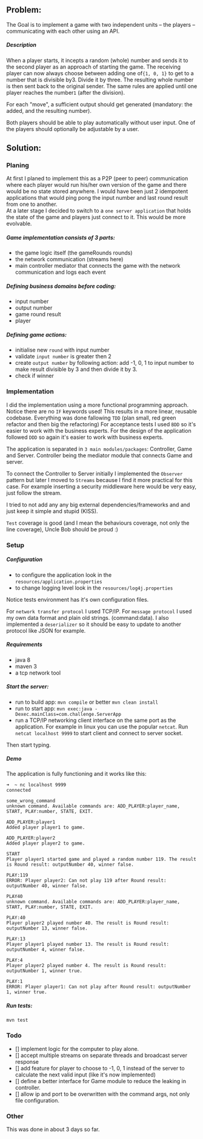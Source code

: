 ## Problem:

The Goal is to implement a game with two independent units – the players – communicating with each other using an API.

##### Description

When a player starts, it incepts a random (whole) number and sends it to the second player as an approach of starting the game.
The receiving player can now always choose between adding one of​`{­1, 0, 1}` to get to a number that is divisible by​3. Divide it by three. 
The resulting whole number is then sent back to the original sender.
The same rules are applied until one player reaches the number​`1` (after the division).

For each "move", a sufficient output should get generated (mandatory: the added, and the resulting number).

Both players should be able to play automatically without user input. One of the players should optionally be adjustable by a user.

## Solution:

### Planing

At first I planed to implement this as a P2P (peer to peer) communication where each player would run his/her own version of the game and there would be no state stored anywhere. I would have been just 2 idempotent applications that would ping pong the input number and last round result from one to another.  
At a later stage I decided to switch to a `one server application` that holds the state of the game and players just connect to it. This would be more evolvable.  

##### Game implementation consists of 3 parts:
 - the game logic itself (the gameRounds rounds)
 - the network communication (streams here)
 - main controller mediator that connects the game with the network communication and logs each event
 
 
##### Defining business domains before coding:
  - input number
  - output number
  - game round result
  - player
  
##### Defining game actions:
  - initialise new `round` with input number
  - validate `input number` is greater then 2
  - create `output number` by following action: add -1, 0, 1 to input number to make result divisible by 3 and then divide it by 3.
  - check if winner


### Implementation 

 I did the implementation using a more functional programming approach. Notice there are no `IF` keywords used! This results in a more linear, reusable codebase.
 Everything was done fallowing `TDD` (plan small, red green refactor and then big the refactoring)
 For acceptance tests I used `BDD` so it's easier to work with the business experts.
 For the design of the application followed `DDD` so again it's easier to work with business experts.
 
 The application is separated in `3 main modules/packages`: Controller, Game and Server. 
 Controller being the mediator module that connects Game and server.
 
 To connect the Controller to Server initially I implemented the `Observer` pattern but later I moved to `Streams` because I find it more practical for this case. For example inserting a security middleware here would be very easy, just follow the stream.  
  
 I tried to not add any any big external dependencies/frameworks and and just keep it simple and stupid (KISS).
 
 `Test` coverage is good (and I mean the behaviours coverage, not only the line coverage), Uncle Bob should be proud :)

 ### Setup
 
 ##### Configuration
 - to configure the application look in the `resources/application.properties`
 - to change logging level look in the `resources/log4j.properties`
 
 Notice tests environment has it's own configuration files.
 
 
 For `network transfer protocol` I used TCP/IP.
 For `message protocol` I used my own data format and plain old strings.  (command:data). 
 I also implemented a `deserializer` so it should be easy to update to another protocol like JSON for example.

##### Requirements
- java 8
- maven 3
- a tcp network tool
 
##### Start the server:

- run to build app: `mvn compile` or better `mvn clean install` 
- run to start app: `mvn exec:java -Dexec.mainClass=com.challenge.ServerApp`
- run a TCP/IP networking client interface on the same port as the application. 
For example in linux you can use the popular `netcat`. Run `netcat localhost 9999` to start client and connect to server socket.

Then start typing.

##### Demo
The application is fully functioning and it works like this:
```
➜  ~ nc localhost 9999 
connected

some_wrong_command
unknown command. Available commands are: ADD_PLAYER:player_name, START, PLAY:number, STATE, EXIT.

ADD_PLAYER:player1
Added player player1 to game.

ADD_PLAYER:player2
Added player player2 to game.

START
Player player1 started game and played a random number 119. The result is Round result: outputNumber 40, winner false.

PLAY:119
ERROR: Player player2: Can not play 119 after Round result: outputNumber 40, winner false.

PLAY40
unknown command. Available commands are: ADD_PLAYER:player_name, START, PLAY:number, STATE, EXIT.

PLAY:40
Player player2 played number 40. The result is Round result: outputNumber 13, winner false.

PLAY:13
Player player1 played number 13. The result is Round result: outputNumber 4, winner false.

PLAY:4
Player player2 played number 4. The result is Round result: outputNumber 1, winner true.

PLAY:1
ERROR: Player player1: Can not play after Round result: outputNumber 1, winner true.
``` 
 
 
 
##### Run tests:
```
mvn test
```

### Todo
 - [] implement logic for the computer to play alone.
 - [] accept multiple streams on separate threads and broadcast server response 
 - [] add feature for player to choose to -1, 0, 1 instead of the server to calculate the next valid input (like it's now implemented) 
 - [] define a better interface for Game module to reduce the leaking in controller.
 - [] allow ip and port to be overwritten with the command args, not only file configuration. 
 
### Other 
 This was done in about 3 days so far.
 
 